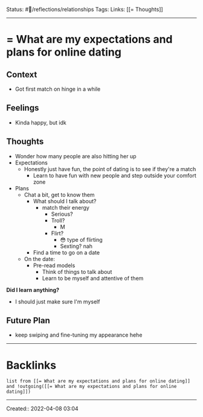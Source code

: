 Status: #💭/reflections/relationships 
Tags: 
Links: [[= Thoughts]]
___
# = What are my expectations and plans for online dating
## Context
- Got first match on hinge in a while

## Feelings
 - Kinda happy, but idk

## Thoughts
- Wonder how many people are also hitting her up
- Expectations
	- Honestly just have fun, the point of dating is to see if they're a match
		- Learn to have fun with new people and step outside your comfort zone
- Plans
	- Chat a bit, get to know them
		- What should I talk about?
			- match their energy
				- Serious?
				- Troll?
					- M
				- Flirt?
					- :flushed: type of flirting
					- Sexting? nah
		- Find a time to go on a date
	- On the date:
		- Pre-read models
			- Think of things to talk about
			- Learn to be myself and attentive of them


**Did I learn anything?**
- I should just make sure I'm myself
## Future Plan
- keep swiping and fine-tuning my appearance hehe
___
# Backlinks
```dataview
list from [[= What are my expectations and plans for online dating]] and !outgoing([[= What are my expectations and plans for online dating]])
```
___
Created::  2022-04-08 03:04

